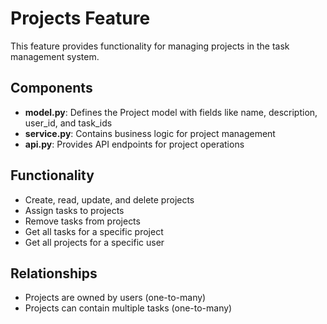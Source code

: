 # Projects Feature

This feature provides functionality for managing projects in the task management system.

## Components

- **model.py**: Defines the Project model with fields like name, description, user_id, and task_ids
- **service.py**: Contains business logic for project management
- **api.py**: Provides API endpoints for project operations

## Functionality

- Create, read, update, and delete projects
- Assign tasks to projects
- Remove tasks from projects
- Get all tasks for a specific project
- Get all projects for a specific user

## Relationships

- Projects are owned by users (one-to-many)
- Projects can contain multiple tasks (one-to-many)
